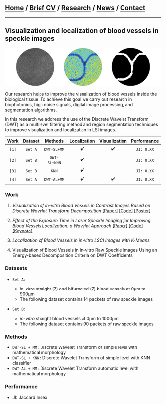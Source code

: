 
## [Home](/index) / [Brief CV](/brief_cv) / [Research](/research) / [News](/news) / [Contact](/contact)

---

## Visualization and localization of blood vessels in speckle images



![Visualization and localization of blood vessels in speckle images](/images/bloodvessels.png)




Our research helps to improve the visualization of blood vessels inside the biological tissue. To achieve this goal we carry out research in biophotonics, high noise signals, digital image processing, and segmentation algorithms. 

In this research we address the use of the Discrete Wavelet Transform (DWT) as a multilevel filtering method and region segmentation techniques to improve visualization and localization in LSI images. 


| Work | Dataset |    Methods   | Localization | Visualization | Performance |
|:----:|:-------:|:------------:|:------------:|:-------------:|:-----------:|
|`[1]` | `Set A` | `DWT-SL+MM`  |       ✔️     |       ✔️      | `JI: 0.XX`  |
|`[2]` | `Set B` | `DWT-SL+KNN` |       ✔️     |               | `JI: 0.XX`  |
|`[3]` | `Set B` | `KNN`        |       ✔️     |               | `JI: 0.XX`  |
|`[4]` | `Set A` | `DWT-AL+MM`  |       ✔️     |       ✔️      | `JI: 0.XX`  |


### Work

1. *Visualization of in-vitro Blood Vessels in Contrast Images Based on Discrete Wavelet Transform Decomposition* [[Paper]](https://ieeexplore.ieee.org/document/8827144) [[Code]](https://github.com/friscolt/i2mtc-2019) [[Poster]](https://www.researchgate.net/publication/333146308_Visualization_of_in-vitro_Blood_Vessels_in_Contrast_Images_Based_on_Discrete_Wavelet_Transform_Decomposition)

2. *Effect of the Exposure Time in Laser Speckle Imaging for Improving Blood Vessels Localization: a Wavelet Approach* [[Paper]](https://ieeexplore.ieee.org/document/9129242/) [[Code]](https://github.com/friscolt/i2mtc-2020) [[Keynote]](https://www.researchgate.net/publication/341626117_Effect_of_the_Exposure_Time_in_Laser_Speckle_Imaging_for_Improving_Blood_Vessels_Localization_a_Wavelet_Approach)

3. *Localization of Blood Vessels in in-vitro LSCI Images with K-Means* 

4. Visualization of Blood Vessels in in-vitro Raw Speckle Images Using an Energy-based Decomposition Criteria on DWT Coefficients

### Datasets

*  `Set A:` 
   *  *in-vitro* straight (7) and bifurcated (7) blood vessels at 0µm to 900µm 
   *  The following dataset contains 14 packets of raw speckle images
   
*  `Set B:` 
   * *in-vitro* straight blood vessels at 0µm to 1000µm 
   * The following dataset contains 90 packets of raw speckle images


### Methods

* `DWT-SL + MM:` Discrete Wavelet Transform of simple level with mathematical morphology 
* `DWT-SL + KNN:` Discrete Wavelet Transform of simple level with KNN classifier
* `DWT-AL + MM:` Discrete Wavelet Transform automatic level with mathematical morphology 

### Performance

* JI: Jaccard Index
